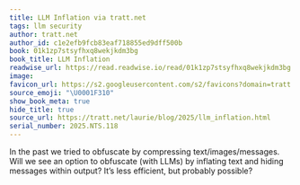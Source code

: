 ```yaml
---
title: LLM Inflation via tratt.net
tags: llm security
author: tratt.net
author_id: c1e2efb9fcb83eaf718855ed9dff500b
book: 01k1zp7stsyfhxq8wekjkdm3bg
book_title: LLM Inflation
readwise_url: https://read.readwise.io/read/01k1zp7stsyfhxq8wekjkdm3bg
image:
favicon_url: https://s2.googleusercontent.com/s2/favicons?domain=tratt.net
source_emoji: "\U0001F310"
show_book_meta: true
hide_title: true
source_url: https://tratt.net/laurie/blog/2025/llm_inflation.html
serial_number: 2025.NTS.118
---
```

In the past we tried to obfuscate by compressing text/images/messages. Will we see an option to obfuscate (with LLMs) by inflating text and hiding messages within output? It’s less efficient, but probably possible?